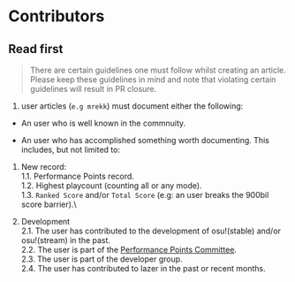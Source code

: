 # Contributors

## Read first

> There are certain guidelines one must follow whilst creating an article. Please keep these guidelines in mind and note that violating certain guidelines will result in PR closure.

1. user articles (`e.g mrekk`) must document either the following:

- An user who is well known in the commnuity.

* An user who has accomplished something worth documenting. This includes, but not limited to:

1. New record:\
1.1. Performance Points record.\
1.2. Highest playcount (counting all or any mode).\
1.3. `Ranked Score` and/or `Total Score` (e.g: an user breaks the 900bil score barrier).\

2. Development\
2.1. The user has contributed to the development of osu!(stable) and/or osu!(stream) in the past.\
2.2. The user is part of the [Performance Points Committee](/wiki/People/Performance_Points_Committee).\
2.3. The user is part of the developer group.\
2.4. The user has contributed to lazer in the past or recent months.
